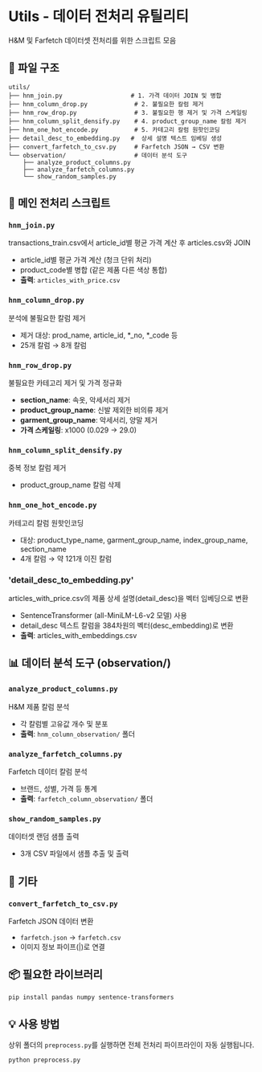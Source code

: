 # Utils - 데이터 전처리 유틸리티

H&M 및 Farfetch 데이터셋 전처리를 위한 스크립트 모음

## 📁 파일 구조

```
utils/
├── hnm_join.py                   # 1. 가격 데이터 JOIN 및 병합
├── hnm_column_drop.py             # 2. 불필요한 칼럼 제거
├── hnm_row_drop.py                # 3. 불필요한 행 제거 및 가격 스케일링
├── hnm_column_split_densify.py    # 4. product_group_name 칼럼 제거
├── hnm_one_hot_encode.py          # 5. 카테고리 칼럼 원핫인코딩
├── detail_desc_to_embedding.py   #  상세 설명 텍스트 임베딩 생성
├── convert_farfetch_to_csv.py     # Farfetch JSON → CSV 변환
└── observation/                   # 데이터 분석 도구
    ├── analyze_product_columns.py
    ├── analyze_farfetch_columns.py
    └── show_random_samples.py
```

## 🚀 메인 전처리 스크립트

### `hnm_join.py`
transactions_train.csv에서 article_id별 평균 가격 계산 후 articles.csv와 JOIN

- article_id별 평균 가격 계산 (청크 단위 처리)
- product_code별 병합 (같은 제품 다른 색상 통합)
- **출력**: `articles_with_price.csv`

### `hnm_column_drop.py`
분석에 불필요한 칼럼 제거

- 제거 대상: prod_name, article_id, *_no, *_code 등
- 25개 칼럼 → 8개 칼럼

### `hnm_row_drop.py`
불필요한 카테고리 제거 및 가격 정규화

- **section_name**: 속옷, 악세서리 제거
- **product_group_name**: 신발 제외한 비의류 제거
- **garment_group_name**: 악세서리, 양말 제거
- **가격 스케일링**: x1000 (0.029 → 29.0)

### `hnm_column_split_densify.py`
중복 정보 칼럼 제거

- product_group_name 칼럼 삭제

### `hnm_one_hot_encode.py`
카테고리 칼럼 원핫인코딩

- 대상: product_type_name, garment_group_name, index_group_name, section_name
- 4개 칼럼 → 약 121개 이진 칼럼

### 'detail_desc_to_embedding.py'
articles_with_price.csv의 제품 상세 설명(detail_desc)을 벡터 임베딩으로 변환

- SentenceTransformer (all-MiniLM-L6-v2 모델) 사용
- detail_desc 텍스트 칼럼을 384차원의 벡터(desc_embedding)로 변환
- **출력**: articles_with_embeddings.csv

## 📊 데이터 분석 도구 (observation/)

### `analyze_product_columns.py`
H&M 제품 칼럼 분석

- 각 칼럼별 고유값 개수 및 분포
- **출력**: `hnm_column_observation/` 폴더

### `analyze_farfetch_columns.py`
Farfetch 데이터 칼럼 분석

- 브랜드, 성별, 가격 등 통계
- **출력**: `farfetch_column_observation/` 폴더

### `show_random_samples.py`
데이터셋 랜덤 샘플 출력

- 3개 CSV 파일에서 샘플 추출 및 출력

## 🔧 기타

### `convert_farfetch_to_csv.py`
Farfetch JSON 데이터 변환

- `farfetch.json` → `farfetch.csv`
- 이미지 정보 파이프(|)로 연결

## 📦 필요한 라이브러리

```bash
pip install pandas numpy sentence-transformers
```

## 💡 사용 방법

상위 폴더의 `preprocess.py`를 실행하면 전체 전처리 파이프라인이 자동 실행됩니다.

```bash
python preprocess.py
```

